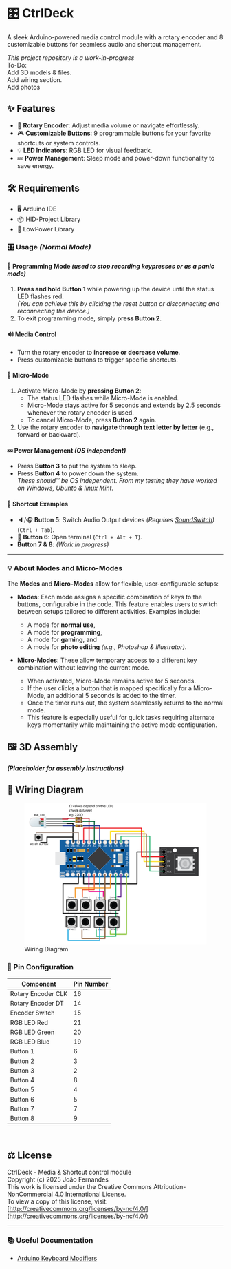 # 🎛️ CtrlDeck

A sleek Arduino-powered media control module with a rotary encoder and 8 customizable buttons for seamless audio and shortcut management.

*This project repository is a work-in-progress*  
To-Do:  
Add 3D models & files.  
Add wiring section.  
Add photos

## ✨ Features

- 🔄 **Rotary Encoder**: Adjust media volume or navigate effortlessly.
- 🎮 **Customizable Buttons**: 9 programmable buttons for your favorite shortcuts or system controls.
- 💡 **LED Indicators**: RGB LED for visual feedback.
- 💤 **Power Management**: Sleep mode and power-down functionality to save energy.

## 🛠️ Requirements

- 🖥️ Arduino IDE
- 📦 HID-Project Library
- 🌙 LowPower Library

### 🎛️ Usage *(Normal Mode)*

#### 🔧 Programming Mode *(used to stop recording keypresses or as a panic mode)*  
1. **Press and hold Button 1** while powering up the device until the status LED flashes red.  
   *(You can achieve this by clicking the reset button or disconnecting and reconnecting the device.)*  
2. To exit programming mode, simply **press Button 2**.

#### 🔊 Media Control  
- Turn the rotary encoder to **increase or decrease volume**.  
- Press customizable buttons to trigger specific shortcuts.


#### 🔧 Micro-Mode  
1. Activate Micro-Mode by **pressing Button 2**:  
   - The status LED flashes while Micro-Mode is enabled.  
   - Micro-Mode stays active for 5 seconds and extends by 2.5 seconds whenever the rotary encoder is used.  
   - To cancel Micro-Mode, press **Button 2** again.  
2. Use the rotary encoder to **navigate through text letter by letter** (e.g., forward or backward).


#### 💤 Power Management  *(OS independent)*
- Press **Button 3** to put the system to sleep.  
- Press **Button 4** to power down the system.  
*These should™ be OS independent. From my testing they have worked on Windows, Ubunto & linux Mint.*

#### 🎯 Shortcut Examples  
- 🔈/🎧 **Button 5**: Switch Audio Output devices *(Requires [SoundSwitch](https://github.com/Belphemur/SoundSwitch))* (`Ctrl + Tab`).  
- 🎨 **Button 6**: Open terminal (`Ctrl + Alt + T`).  
- **Button 7 & 8**: *(Work in progress)*  

---

### 💡 About Modes and Micro-Modes  

The **Modes** and **Micro-Modes** allow for flexible, user-configurable setups:  
- **Modes**: Each mode assigns a specific combination of keys to the buttons, configurable in the code. This feature enables users to switch between setups tailored to different activities. Examples include:  
  - A mode for **normal use**,  
  - A mode for **programming**,  
  - A mode for **gaming**, and  
  - A mode for **photo editing** *(e.g., Photoshop & Illustrator)*.  

- **Micro-Modes**: These allow temporary access to a different key combination without leaving the current mode.
  - When activated, Micro-Mode remains active for 5 seconds.
  - If the user clicks a button that is mapped specifically for a Micro-Mode, an additional 5 seconds is added to the timer.
  - Once the timer runs out, the system seamlessly returns to the normal mode.
  - This feature is especially useful for quick tasks requiring alternate keys momentarily while maintaining the active mode configuration.


## 🖼️ 3D Assembly

##### (Placeholder for assembly instructions)

## 🧩 Wiring Diagram

<figure>
    <img src="Images/WiringDiagram.png" alt="Wiring Diagram" width="1000"/>
    <figcaption>Wiring Diagram</figcaption>
</figure>

### 📌 Pin Configuration

| Component          | Pin Number |
|--------------------|------------|
| Rotary Encoder CLK | 16         |
| Rotary Encoder DT  | 14         |
| Encoder Switch     | 15         |
| RGB LED Red        | 21         |
| RGB LED Green      | 20         |
| RGB LED Blue       | 19         |
| Button 1           | 6          |
| Button 2           | 3          |
| Button 3           | 2          |
| Button 4           | 8          |
| Button 5           | 4          |
| Button 6           | 5          |
| Button 7           | 7          |
| Button 8           | 9          |  

<br>


## ⚖️ License

CtrlDeck - Media & Shortcut control module  
Copyright (c) 2025 João Fernandes  
This work is licensed under the Creative Commons Attribution-NonCommercial 4.0 International License.  
To view a copy of this license, visit:  
[http://creativecommons.org/licenses/by-nc/4.0/](http://creativecommons.org/licenses/by-nc/4.0/)  

---

### 📚 Useful Documentation
- [Arduino Keyboard Modifiers](https://docs.arduino.cc/language-reference/en/functions/usb/Keyboard/keyboardModifiers/)
